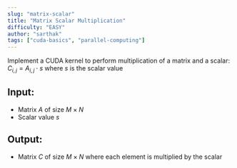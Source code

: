 ```yaml
---
slug: "matrix-scalar"
title: "Matrix Scalar Multiplication"
difficulty: "EASY"
author: "sarthak"
tags: ["cuda-basics", "parallel-computing"]
---
```


Implement a CUDA kernel to perform multiplication of a matrix and a scalar:
$C_{i,j} = A_{i,j} \cdot s$ where $s$ is the scalar value

## Input:
- Matrix $A$ of size $M \times N$
- Scalar value $s$

## Output:
- Matrix $C$ of size $M \times N$ where each element is multiplied by the scalar